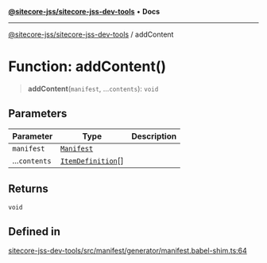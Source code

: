 [**@sitecore-jss/sitecore-jss-dev-tools**](../README.md) • **Docs**

***

[@sitecore-jss/sitecore-jss-dev-tools](../README.md) / addContent

# Function: addContent()

> **addContent**(`manifest`, ...`contents`): `void`

## Parameters

| Parameter | Type | Description |
| ------ | ------ | ------ |
| `manifest` | [`Manifest`](../interfaces/Manifest.md) |  |
| ...`contents` | [`ItemDefinition`](../interfaces/ItemDefinition.md)[] |  |

## Returns

`void`

## Defined in

[sitecore-jss-dev-tools/src/manifest/generator/manifest.babel-shim.ts:64](https://github.com/Sitecore/jss/blob/094c55edd597950938d3fb9f5f2129848bc3c7cb/packages/sitecore-jss-dev-tools/src/manifest/generator/manifest.babel-shim.ts#L64)
